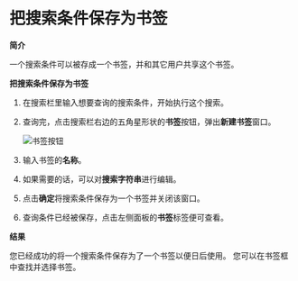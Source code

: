 # 把搜索条件保存为书签

**简介**

一个搜索条件可以被存成一个书签，并和其它用户共享这个书签。

**把搜索条件保存为书签**

1. 在搜索栏里输入想要查询的搜索条件，开始执行这个搜索。

2. 查询完，点击搜索栏右边的五角星形状的**书签**按钮，弹出**新建书签**窗口。

   ![书签按钮](images/basic-bookmark.png)

3. 输入书签的**名称**。

4. 如果需要的话，可以对**搜索字符串**进行编辑。

5. 点击**确定**将搜索条件保存为一个书签并关闭该窗口。

6. 查询条件已经被保存，点击左侧面板的**书签**标签便可查看。

**结果**

您已经成功的将一个搜索条件保存为了一个书签以便日后使用。 您可以在书签框中查找并选择书签。


